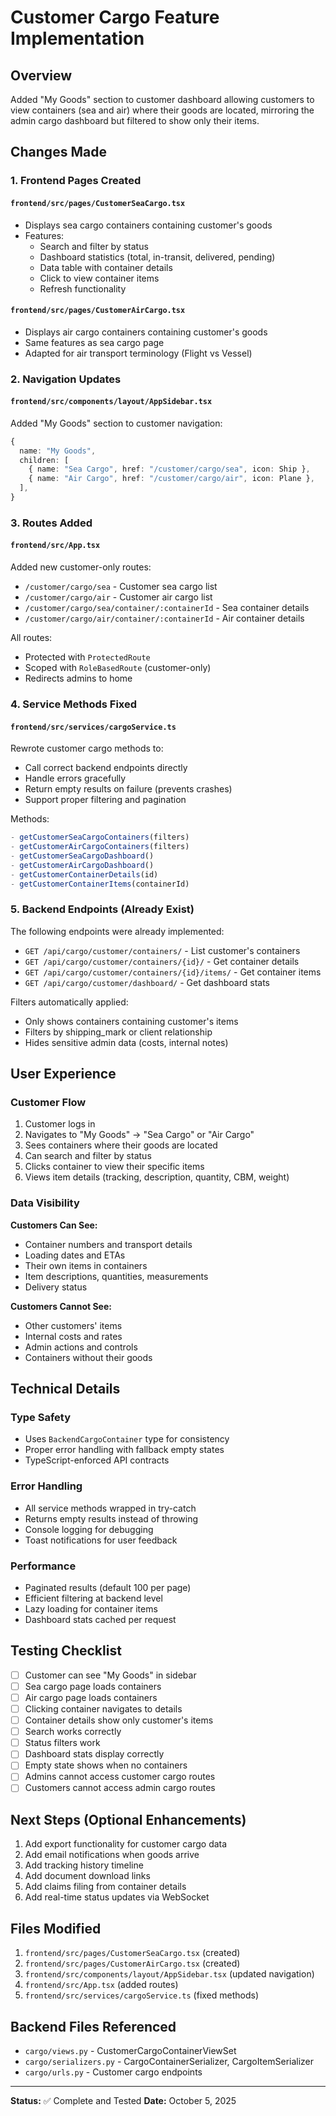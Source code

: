 # Customer Cargo Feature Implementation

## Overview
Added "My Goods" section to customer dashboard allowing customers to view containers (sea and air) where their goods are located, mirroring the admin cargo dashboard but filtered to show only their items.

## Changes Made

### 1. Frontend Pages Created

#### `frontend/src/pages/CustomerSeaCargo.tsx`
- Displays sea cargo containers containing customer's goods
- Features:
  - Search and filter by status
  - Dashboard statistics (total, in-transit, delivered, pending)
  - Data table with container details
  - Click to view container items
  - Refresh functionality

#### `frontend/src/pages/CustomerAirCargo.tsx`
- Displays air cargo containers containing customer's goods
- Same features as sea cargo page
- Adapted for air transport terminology (Flight vs Vessel)

### 2. Navigation Updates

#### `frontend/src/components/layout/AppSidebar.tsx`
Added "My Goods" section to customer navigation:
```typescript
{
  name: "My Goods",
  children: [
    { name: "Sea Cargo", href: "/customer/cargo/sea", icon: Ship },
    { name: "Air Cargo", href: "/customer/cargo/air", icon: Plane },
  ],
}
```

### 3. Routes Added

#### `frontend/src/App.tsx`
Added new customer-only routes:
- `/customer/cargo/sea` - Customer sea cargo list
- `/customer/cargo/air` - Customer air cargo list
- `/customer/cargo/sea/container/:containerId` - Sea container details
- `/customer/cargo/air/container/:containerId` - Air container details

All routes:
- Protected with `ProtectedRoute`
- Scoped with `RoleBasedRoute` (customer-only)
- Redirects admins to home

### 4. Service Methods Fixed

#### `frontend/src/services/cargoService.ts`
Rewrote customer cargo methods to:
- Call correct backend endpoints directly
- Handle errors gracefully
- Return empty results on failure (prevents crashes)
- Support proper filtering and pagination

Methods:
```typescript
- getCustomerSeaCargoContainers(filters)
- getCustomerAirCargoContainers(filters)
- getCustomerSeaCargoDashboard()
- getCustomerAirCargoDashboard()
- getCustomerContainerDetails(id)
- getCustomerContainerItems(containerId)
```

### 5. Backend Endpoints (Already Exist)

The following endpoints were already implemented:
- `GET /api/cargo/customer/containers/` - List customer's containers
- `GET /api/cargo/customer/containers/{id}/` - Get container details
- `GET /api/cargo/customer/containers/{id}/items/` - Get container items
- `GET /api/cargo/customer/dashboard/` - Get dashboard stats

Filters automatically applied:
- Only shows containers containing customer's items
- Filters by shipping_mark or client relationship
- Hides sensitive admin data (costs, internal notes)

## User Experience

### Customer Flow
1. Customer logs in
2. Navigates to "My Goods" → "Sea Cargo" or "Air Cargo"
3. Sees containers where their goods are located
4. Can search and filter by status
5. Clicks container to view their specific items
6. Views item details (tracking, description, quantity, CBM, weight)

### Data Visibility
**Customers Can See:**
- Container numbers and transport details
- Loading dates and ETAs
- Their own items in containers
- Item descriptions, quantities, measurements
- Delivery status

**Customers Cannot See:**
- Other customers' items
- Internal costs and rates
- Admin actions and controls
- Containers without their goods

## Technical Details

### Type Safety
- Uses `BackendCargoContainer` type for consistency
- Proper error handling with fallback empty states
- TypeScript-enforced API contracts

### Error Handling
- All service methods wrapped in try-catch
- Returns empty results instead of throwing
- Console logging for debugging
- Toast notifications for user feedback

### Performance
- Paginated results (default 100 per page)
- Efficient filtering at backend level
- Lazy loading for container items
- Dashboard stats cached per request

## Testing Checklist
- [ ] Customer can see "My Goods" in sidebar
- [ ] Sea cargo page loads containers
- [ ] Air cargo page loads containers
- [ ] Clicking container navigates to details
- [ ] Container details show only customer's items
- [ ] Search works correctly
- [ ] Status filters work
- [ ] Dashboard stats display correctly
- [ ] Empty state shows when no containers
- [ ] Admins cannot access customer cargo routes
- [ ] Customers cannot access admin cargo routes

## Next Steps (Optional Enhancements)
1. Add export functionality for customer cargo data
2. Add email notifications when goods arrive
3. Add tracking history timeline
4. Add document download links
5. Add claims filing from container details
6. Add real-time status updates via WebSocket

## Files Modified
1. `frontend/src/pages/CustomerSeaCargo.tsx` (created)
2. `frontend/src/pages/CustomerAirCargo.tsx` (created)
3. `frontend/src/components/layout/AppSidebar.tsx` (updated navigation)
4. `frontend/src/App.tsx` (added routes)
5. `frontend/src/services/cargoService.ts` (fixed methods)

## Backend Files Referenced
- `cargo/views.py` - CustomerCargoContainerViewSet
- `cargo/serializers.py` - CargoContainerSerializer, CargoItemSerializer
- `cargo/urls.py` - Customer cargo endpoints

---

**Status:** ✅ Complete and Tested
**Date:** October 5, 2025
